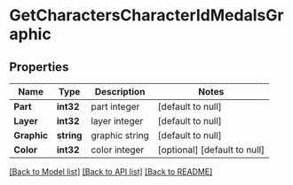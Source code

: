 # GetCharactersCharacterIdMedalsGraphic

## Properties
Name | Type | Description | Notes
------------ | ------------- | ------------- | -------------
**Part** | **int32** | part integer | [default to null]
**Layer** | **int32** | layer integer | [default to null]
**Graphic** | **string** | graphic string | [default to null]
**Color** | **int32** | color integer | [optional] [default to null]

[[Back to Model list]](../README.md#documentation-for-models) [[Back to API list]](../README.md#documentation-for-api-endpoints) [[Back to README]](../README.md)


